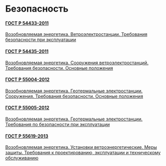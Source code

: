 # Безопасность

#### [ГОСТ Р 54433-2011](gost/54433-2011.md)

<a href="~/files/54433-2011.pdf" onclick="openPdf('54433-2011.pdf', 'application/pdf');">Возобновляемая энергетика. Ветроэлектростанции. Требования безопасности при эксплуатации </a>

#### [ГОСТ Р 54435-2011](gost/54435-2011.md)

<a href="~/files/54435-2011.pdf" onclick="openPdf('54435-2011.pdf', 'application/pdf');">Возобновляемая энергетика. Сооружения ветроэлектростанций. Требования безопасности. Основные положения </a>

#### [ГОСТ Р 55004-2012](gost/55004-2012.md)

<a href="~/files/55004-2012.pdf" onclick="openPdf('55004-2012.pdf', 'application/pdf');">Возобновляемая энергетика. Геотермальные электростанции. Сооружения. Требования безопасности. Основные положения </a>

#### [ГОСТ Р 55005-2012](gost/55005-2012.md)

<a href="~/files/55005-2012.pdf" onclick="openPdf('55005-2012.pdf', 'application/pdf');">Возобновляемая энергетика. Геотермальные электростанции. Требования по безопасности при эксплуатации </a>

#### [ГОСТ Р 55619-2013](gost/55619-2013.md)

<a href="~/files/55619-2013.pdf" onclick="openPdf('55619-2013.pdf', 'application/pdf');">Возобновляемая энергетика. Установки ветроэнергетические. Меры защиты. Требования к проектированию, эксплуатации и техническому обслуживанию </a>